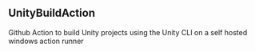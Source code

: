 ## UnityBuildAction
Github Action to build Unity projects using the Unity CLI on a self hosted windows action runner
